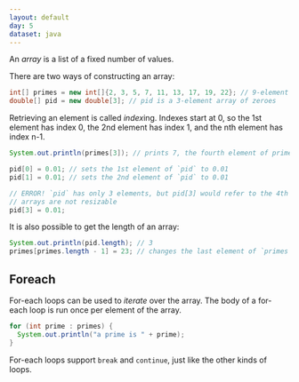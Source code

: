 ```yaml
---
layout: default
day: 5
dataset: java
---
```


An *array* is a list of a fixed number of values.

There are two ways of constructing an array:
```java
int[] primes = new int[]{2, 3, 5, 7, 11, 13, 17, 19, 22}; // 9-element array
double[] pid = new double[3]; // pid is a 3-element array of zeroes
```

Retrieving an element is called *index*ing. Indexes start at 0, so the 1st element has index 0,
the 2nd element has index 1, and the nth element has index n-1.
```java
System.out.println(primes[3]); // prints 7, the fourth element of primes

pid[0] = 0.01; // sets the 1st element of `pid` to 0.01
pid[1] = 0.01; // sets the 2nd element of `pid` to 0.01

// ERROR! `pid` has only 3 elements, but pid[3] would refer to the 4th element
// arrays are not resizable
pid[3] = 0.01; 
```

It is also possible to get the length of an array:

```java
System.out.println(pid.length); // 3
primes[primes.length - 1] = 23; // changes the last element of `primes` (index 9-1 = index 8 = 9th element)
```

## Foreach
For-each loops can be used to *iterate* over the array.
The body of a for-each loop is run once per element of the array.

```java
for (int prime : primes) {
  System.out.println("a prime is " + prime);
}
```

For-each loops support `break` and `continue`, just like the other kinds of loops.
